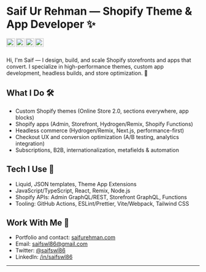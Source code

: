 # Saif Ur Rehman — Shopify Theme & App Developer ✨

<a href="https://linkedin.com/in/saifswl86">
  <img align="left" alt="LinkedIn" width="22px" src="https://cdn.jsdelivr.net/npm/simple-icons@v3/icons/linkedin.svg"/>
</a>
<a href="https://instagram.com/saifurrehmann">
  <img align="left" alt="Instagram" width="22px" src="https://cdn.jsdelivr.net/npm/simple-icons@v3/icons/instagram.svg"/>
</a>
<a href="https://twitter.com/saifswl86">
  <img align="left" alt="Twitter" width="22px" src="https://cdn.jsdelivr.net/npm/simple-icons@v3/icons/twitter.svg"/>
</a>
<a href="https://facebook.com/saifswl86">
  <img align="left" alt="Facebook" width="22px" src="https://cdn.jsdelivr.net/npm/simple-icons@v3/icons/facebook.svg"/>
</a>
<br />
<br />

Hi, I'm Saif — I design, build, and scale Shopify storefronts and apps that convert. I specialize in high-performance themes, custom app development, headless builds, and store optimization. 🚀

## What I Do 🛠️
- Custom Shopify themes (Online Store 2.0, sections everywhere, app blocks)
- Shopify apps (Admin, Storefront, Hydrogen/Remix, Shopify Functions)
- Headless commerce (Hydrogen/Remix, Next.js, performance-first)
- Checkout UX and conversion optimization (A/B testing, analytics integration)
- Subscriptions, B2B, internationalization, metafields & automation

## Tech I Use 🧰
- Liquid, JSON templates, Theme App Extensions
- JavaScript/TypeScript, React, Remix, Node.js
- Shopify APIs: Admin GraphQL/REST, Storefront GraphQL, Functions
- Tooling: GitHub Actions, ESLint/Prettier, Vite/Webpack, Tailwind CSS

## Work With Me 🤝
- Portfolio and contact: [saifurehman.com](https://www.saifurehman.com/)
- Email: saifswl86@gmail.com
- Twitter: [@saifswl86](https://twitter.com/saifswl86)
- LinkedIn: [/in/saifswl86](https://linkedin.com/in/saifswl86)

--------------------------------------------------------------------------------------------------------------------
